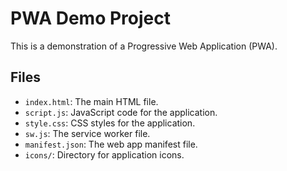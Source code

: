 # PWA Demo Project

This is a demonstration of a Progressive Web Application (PWA).

## Files

- `index.html`: The main HTML file.
- `script.js`: JavaScript code for the application.
- `style.css`: CSS styles for the application.
- `sw.js`: The service worker file.
- `manifest.json`: The web app manifest file.
- `icons/`: Directory for application icons.
